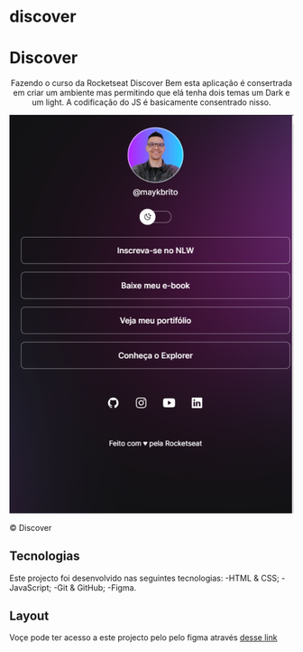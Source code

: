 # discover
<h1>Discover</h1>
<p align="center">
Fazendo o curso da Rocketseat Discover
Bem esta aplicação é consertrada em criar um ambiente mas permitindo que elá tenha dois temas um Dark e um light.
A codificação do JS é basicamente consentrado nisso.
</p>
<p>
<img src=".github/imgReadme.PNG" alte="Imagem do Projecto">
</p>
<p>&copy;&nbsp;Discover</p>

## Tecnologias

Este projecto foi desenvolvido nas seguintes tecnologias:
-HTML & CSS;
-JavaScript;
-Git & GitHub;
-Figma.

## Layout

Voçe pode ter acesso a este projecto pelo pelo figma através [desse link](https://www.figma.com/file/dA62XDktQgTGzBXeo6gvPq/DevLinks-%E2%80%A2-Projeto-Discover-(Community)?type=design&node-id=10-620&mode=design&t=j1udksTdUtjGlHTD-0)